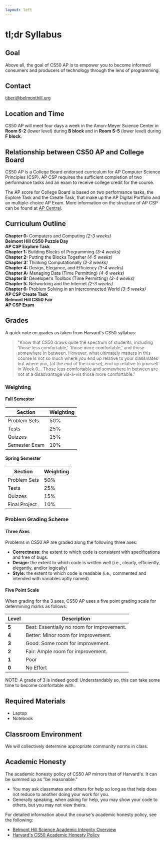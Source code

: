 ```yaml
---
layout: left
---
```


# tl;dr Syllabus

## Goal

Above all, the goal of CS50 AP is to empower you to become informed consumers and producers of technology through the lens of programming.

## Contact

[tiberi@belmonthill.org](mailto:tiberi@belmonthill.org)

## Location and Time

CS50 AP will meet four days a week in the Amon-Meyer Science Center in **Room S-2** (lower level) during **B block** and in **Room S-5** (lower level) during **F block**.

## Relationship between CS50 AP and College Board

CS50 AP is a College Board endorsed curriculum for AP Computer Science Principles (CSP). AP CSP requires the sufficient completion of two performance tasks and an exam to receive college credit for the course.

The AP score for College Board is based on two performance tasks, the Explore Task and the Create Task, that make up the AP Digital Portfolio and an multiple-choice AP Exam. More information on the structure of AP CSP can be found at [AP Central](https://apcentral.collegeboard.org/courses/ap-computer-science-principles/exam).

## Curriculum Outline
**Chapter 0:** Computers and Computing _(2-3 weeks)_<br>
**Belmont Hill CS50 Puzzle Day** <br>
**AP CSP Explore Task** <br>
**Chapter 1:** Building Blocks of Programming _(3-4 weeks)_<br>
**Chapter 2:** Putting the Blocks Together _(4-5 weeks)_<br>
**Chapter 3:** Thinking Computationally _(2-3 weeks)_<br>
**Chapter 4:** Design, Elegance, and Efficiency _(3-4 weeks)_<br>
**Chapter A:** Managing Data (Time Permitting) _(4-6 weeks)_<br>
**Chapter B:** Developer’s Toolbox (Time Permitting) _(3-4 weeks)_<br>
**Chapter 5:** Networking and the Internet _(2-3 weeks)_<br>
**Chapter 6:** Problem Solving in an Interconnected World _(3-5 weeks)_<br>
**AP CSP Create Task** <br>
**Belmont Hill CS50 Fair** <br>
**AP CSP Exam**

## Grades

A quick note on grades as taken from Harvard's CS50 syllabus:
>  "Know that CS50 draws quite the spectrum of students, including 'those less comfortable,' 'those more comfortable,' and those somewhere in between. However, what ultimately matters in this course is not so much where you end up relative to your classmates but where you, (at the end of the course), end up relative to yourself in Week 0... Those less comfortable and somewhere in between are not at a disadvantage vis-à-vis those more comfortable."

### Weighting

#### Fall Semester

|Section|Weighting|
|--|--|
|Problem Sets|50%|
|Tests|25%|
|Quizzes|15%|
|Semester Exam|10%|

#### Spring Semester

|Section|Weighting|
|--|--|
|Problem Sets|50%|
|Tests|25%|
|Quizzes|15%|
|Final Project|10%|

### Problem Grading Scheme

#### Three Axes

Problems in CS50 AP are graded along the following three axes:

* **Correctness:** the extent to which code is consistent with specifications and free of bugs.
* **Design:** the extent to which code is written well (i.e., clearly, efficiently, elegantly, and/or logically)
* **Style:** the extent to which code is readable (i.e., commented and intended with variables aptly named)

#### Five Point Scale

When grading for the 3 axes, CS50 AP uses a five point grading scale for determining marks as follows:

| Level | Description                                |
|-------|--------------------------------------------|
| **5** | Best: Essentially no room for improvement. |
| **4** | Better: Minor room for improvement.        |
| **3** | Good: Some room for improvement.           |
| **2** | Fair: Ample room for improvement.          |
| **1** | Poor                                       |
| **0** | No Effort                                  |

NOTE: A grade of 3 is indeed good! Understandably so, this can take some time to become comfortable with.

<!--
#### Grade Calculation Formula

Each problem will be assigned a grade out of 30 points using the following formula:

`3 * Correctness + 2 * Design + Style`
-->

## Required Materials

- Laptop
- Notebook

## Classroom Environment

We will collectively determine appropriate community norms in class.

## Academic Honesty
The academic honesty policy of CS50 AP mirrors that of Harvard's.  It can be summed up as "be reasonable."
- You may ask classmates and others for help so long as that help does not reduce to another doing your work for you.
- Generally speaking, when asking for help, you may show your code to others, but you may not view theirs.

For detailed information about the course's academic honesty policy, see the following:
- [Belmont Hill Science Academic Integrity Overview](academicintegrity.pdf)
- [Harvard's CS50 Academic Honesty Policy](http://docs.cs50.net/2016/fall/syllabus/cs50.html#academic-honesty)
